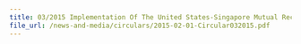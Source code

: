 ```yaml
---
title: 03/2015 Implementation Of The United States-Singapore Mutual Recognition Arrangement
file_url: /news-and-media/circulars/2015-02-01-Circular032015.pdf
---
```

